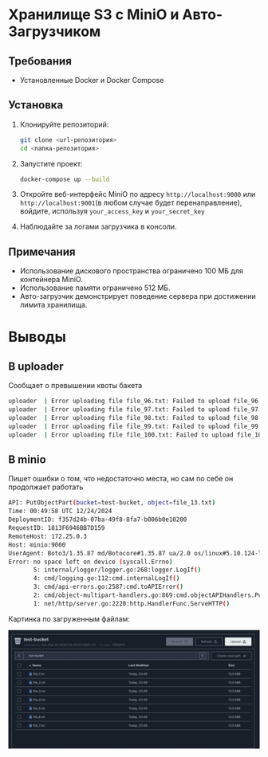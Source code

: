 # Хранилище S3 с MiniO и Авто-Загрузчиком

## Требования
- Установленные Docker и Docker Compose

## Установка
1. Клонируйте репозиторий:
    ```bash
    git clone <url-репозитория>
    cd <папка-репозитория>

2. Запустите проект:
    ```bash
    docker-compose up --build
    ```

3. Откройте веб-интерфейс MiniO по адресу `http://localhost:9000` или `http://localhost:9001`(в любом случае будет перенаправление), войдите, используя `your_access_key` и `your_secret_key`

4. Наблюдайте за логами загрузчика в консоли.

## Примечания
- Использование дискового пространства ограничено 100 МБ для контейнера MiniO.
- Использование памяти ограничено 512 МБ.
- Авто-загрузчик демонстрирует поведение сервера при достижении лимита хранилища.

# Выводы

## В uploader

Сообщает о превышении квоты бакета

```bash
uploader  | Error uploading file file_96.txt: Failed to upload file_96.txt to test-bucket/file_96.txt: An error occurred (XMinioAdminBucketQuotaExceeded) when calling the UploadPart operation: Bucket quota exceeded
uploader  | Error uploading file file_97.txt: Failed to upload file_97.txt to test-bucket/file_97.txt: An error occurred (XMinioAdminBucketQuotaExceeded) when calling the UploadPart operation: Bucket quota exceeded
uploader  | Error uploading file file_98.txt: Failed to upload file_98.txt to test-bucket/file_98.txt: An error occurred (XMinioAdminBucketQuotaExceeded) when calling the UploadPart operation: Bucket quota exceeded
uploader  | Error uploading file file_99.txt: Failed to upload file_99.txt to test-bucket/file_99.txt: An error occurred (XMinioAdminBucketQuotaExceeded) when calling the UploadPart operation: Bucket quota exceeded
uploader  | Error uploading file file_100.txt: Failed to upload file_100.txt to test-bucket/file_100.txt: An error occurred (XMinioAdminBucketQuotaExceeded) when calling the UploadPart operation: Bucket quota exceeded
```

## В minio 

Пишет ошибки о том, что недостаточно места, но сам по себе он продолжает работать

```bash
API: PutObjectPart(bucket=test-bucket, object=file_13.txt)
Time: 00:49:58 UTC 12/24/2024
DeploymentID: f357d24b-07ba-49f8-8fa7-b006b0e10200
RequestID: 1813F6946BB7D159
RemoteHost: 172.25.0.3
Host: minio:9000
UserAgent: Boto3/1.35.87 md/Botocore#1.35.87 ua/2.0 os/linux#5.10.124-linuxkit md/arch#aarch64 lang/python#3.13.1 md/pyimpl#CPython cfg/retry-mode#legacy Botocore/1.35.87
Error: no space left on device (syscall.Errno)
       5: internal/logger/logger.go:268:logger.LogIf()
       4: cmd/logging.go:112:cmd.internalLogIf()
       3: cmd/api-errors.go:2587:cmd.toAPIError()
       2: cmd/object-multipart-handlers.go:869:cmd.objectAPIHandlers.PutObjectPartHandler()
       1: net/http/server.go:2220:http.HandlerFunc.ServeHTTP()
```

Картинка по загруженным файлам:

![img](./img/bucket_files.png)